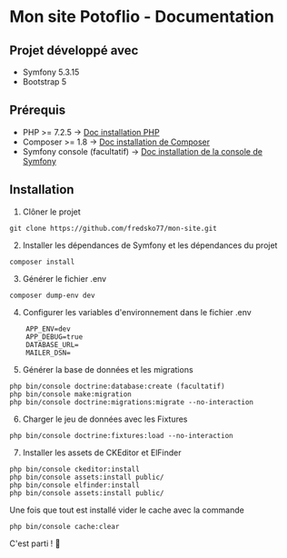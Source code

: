 # Mon site Potoflio - Documentation

## Projet développé avec

 - Symfony 5.3.15
 - Bootstrap 5

## Prérequis

 - PHP >= 7.2.5 -> [Doc installation PHP](https://www.php.net/manual/fr/install.php)
 - Composer >= 1.8 -> [Doc installation de Composer](https://getcomposer.org/download/)
 - Symfony console (facultatif) -> [Doc installation de la console de Symfony](https://symfony.com/doc/current/components/console.html)

## Installation 

1. Clôner le projet 
```
git clone https://github.com/fredsko77/mon-site.git
```

2. Installer les dépendances de Symfony et les dépendances du projet
```
composer install
```

3. Générer le fichier .env
```
composer dump-env dev
```

4. Configurer les variables d'environnement dans le fichier .env 
``` 
    APP_ENV=dev
    APP_DEBUG=true
    DATABASE_URL=
    MAILER_DSN=  
```
    

5. Générer la base de données et les migrations 

```
php bin/console doctrine:database:create (facultatif)
php bin/console make:migration 
php bin/console doctrine:migrations:migrate --no-interaction
```

6. Charger le jeu de données avec les Fixtures
```
php bin/console doctrine:fixtures:load --no-interaction
```

7. Installer les assets de CKEditor et ElFinder  
```
php bin/console ckeditor:install
php bin/console assets:install public/
php bin/console elfinder:install
php bin/console assets:install public/
```

Une fois que tout est installé vider le cache avec la commande 
```
php bin/console cache:clear
```     

C'est parti ! 🚀